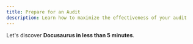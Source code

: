 ```yaml
---
title: Prepare for an Audit
description: Learn how to maximize the effectiveness of your audit
---
```


Let's discover **Docusaurus in less than 5 minutes**.

